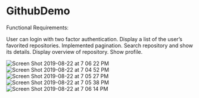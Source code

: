 # GithubDemo
Functional Requirements:

User can login with two factor authentication. Display a list of the user’s favorited repositories. Implemented pagination. Search repository and show its details. Display overview of repository. Show profile.

![Screen Shot 2019-08-22 at 7 06 22 PM](https://user-images.githubusercontent.com/26213370/63529973-41cd1f80-c523-11e9-9fbe-0c7573decaa6.png)
![Screen Shot 2019-08-22 at 7 04 52 PM](https://user-images.githubusercontent.com/26213370/63529966-40035c00-c523-11e9-86d4-8b5b72fc3d1a.png)
![Screen Shot 2019-08-22 at 7 05 27 PM](https://user-images.githubusercontent.com/26213370/63529969-409bf280-c523-11e9-97ef-7f0210eb2a6b.png)
![Screen Shot 2019-08-22 at 7 05 38 PM](https://user-images.githubusercontent.com/26213370/63529970-41348900-c523-11e9-8cd8-a94fa872be33.png)
![Screen Shot 2019-08-22 at 7 06 14 PM](https://user-images.githubusercontent.com/26213370/63529971-41348900-c523-11e9-9b59-ac2ad332bce8.png)
